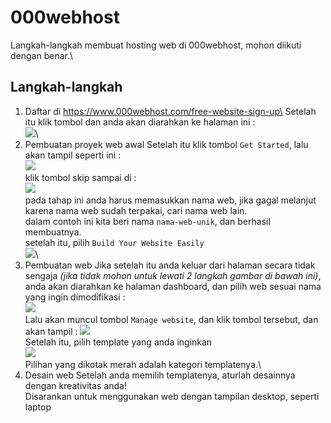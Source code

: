 # 000webhost
Langkah-langkah membuat hosting web di 000webhost, mohon diikuti dengan benar.\

<!-- ## Syarat -->
<!-- - Akun 000webhost, jika belum punya, daftar di https://www.000webhost.com/free-website-sign-up, setelah daftar & verifikasi email, akun anda akan otomatis masuk ke 000webhost -->

## Langkah-langkah
1. Daftar di https://www.000webhost.com/free-website-sign-up\
  Setelah itu klik tombol dan anda akan diarahkan ke halaman ini :\
  ![](mobile/2_0.png)\
2. Pembuatan proyek web awal
  Setelah itu klik tombol `Get Started`, lalu akan tampil seperti ini :\
  ![](2_1.png)\
  klik tombol skip sampai di :\
  ![](mobile/2_2.png)\
  pada tahap ini anda harus memasukkan nama web, jika gagal melanjut karena nama web sudah terpakai, cari nama web lain.\
  dalam contoh ini kita beri nama `nama-web-unik`, dan berhasil membuatnya.\
  setelah itu, pilih `Build Your Website Easily`\
  ![](mobile/2_3.png)\
3. Pembuatan web
  Jika setelah itu anda keluar dari halaman secara tidak sengaja _(jika tidak mohon untuk lewati 2 langkah gambar di bawah ini)_, anda akan diarahkan ke halaman dashboard, dan pilih web sesuai nama yang ingin dimodifikasi :\
  ![](mobile/3_0_1.png)\
  Lalu akan muncul tombol `Manage website`, dan klik tombol tersebut, dan akan tampil :
  ![](mobile/3_0_2.png)\
  Setelah itu, pilih template yang anda inginkan\
  ![](mobile/3_1.png)\
  Pilihan yang dikotak merah adalah kategori templatenya.\
4. Desain web
  Setelah anda memilih templatenya, aturlah desainnya dengan kreativitas anda!\
  Disarankan untuk menggunakan web dengan tampilan desktop, seperti laptop
